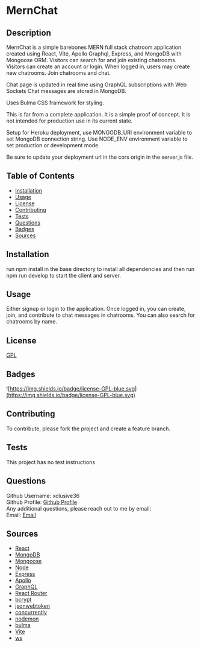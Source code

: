 # MernChat

## Description

MernChat is a simple barebones MERN full stack chatroom application created using React, Vite, Apollo Graphql, Express, and MongoDB with Mongoose ORM. Visitors can search for and join existing chatrooms. Visitors can create an account or login. When logged in, users may create new chatrooms. Join chatrooms and chat.

Chat page is updated in real time using GraphQL subscriptions with Web Sockets Chat messages are stored in MongoDB.

Uses Bulma CSS framework for styling.

This is far from a complete application. It is a simple proof of concept. It is not intended for production use in its current state.

Setup for Heroku deployment, use MONGODB_URI environment variable to set MongoDB connection string. Use NODE_ENV environment variable to set production or development mode.

Be sure to update your deployment url in the cors origin in the server.js file.

## Table of Contents

- [Installation](#installation)
- [Usage](#usage)
- [License](#license)
- [Contributing](#contributing)
- [Tests](#tests)
- [Questions](#questions)
- [Badges](#badges)
- [Sources](#sources)

## Installation

run npm install in the base directory to install all dependencies and then run npm run develop to start the client and server.

## Usage

Either signup or login to the application. Once logged in, you can create, join, and contribute to chat messages in chatrooms. You can also search for chatrooms by name.

## License

[GPL](https://api.github.com/licenses/gpl-2.0)

## Badges

![https://img.shields.io/badge/license-GPL-blue.svg](https://img.shields.io/badge/license-GPL-blue.svg)

## Contributing

To contribute, please fork the project and create a feature branch.

## Tests

This project has no test instructions

## Questions

Github Username: xclusive36  
Github Profile: [Github Profile](https://github.com/xclusive36/)  
Any additional questions, please reach out to me by email:  
Email: [Email](mailto:xclusive36@gmail.com)

## Sources

- [React](https://reactjs.org/)
- [MongoDB](https://www.mongodb.com/)
- [Mongoose](https://mongoosejs.com/)
- [Node](https://nodejs.org/en/)
- [Express](https://expressjs.com/)
- [Apollo](https://www.apollographql.com/)
- [GraphQL](https://graphql.org/)
- [React Router](https://reactrouter.com/)
- [bcrypt](https://www.npmjs.com/package/bcrypt)
- [jsonwebtoken](https://www.npmjs.com/package/jsonwebtoken)
- [concurrently](https://www.npmjs.com/package/concurrently)
- [nodemon](https://www.npmjs.com/package/nodemon)
- [bulma](https://bulma.io/)
- [Vite](https://vitejs.dev/)
- [ws](https://www.npmjs.com/package/ws)